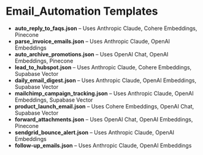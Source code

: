 # Email_Automation Templates

- **auto_reply_to_faqs.json** – Uses Anthropic Claude, Cohere Embeddings, Pinecone
- **parse_invoice_emails.json** – Uses Anthropic Claude, OpenAI Embeddings
- **auto_archive_promotions.json** – Uses OpenAI Chat, OpenAI Embeddings, Pinecone
- **lead_to_hubspot.json** – Uses Anthropic Claude, Cohere Embeddings, Supabase Vector
- **daily_email_digest.json** – Uses Anthropic Claude, OpenAI Embeddings, Supabase Vector
- **mailchimp_campaign_tracking.json** – Uses Anthropic Claude, OpenAI Embeddings, Supabase Vector
- **product_launch_email.json** – Uses Cohere Embeddings, OpenAI Chat, Supabase Vector
- **forward_attachments.json** – Uses OpenAI Chat, OpenAI Embeddings, Pinecone
- **sendgrid_bounce_alert.json** – Uses Anthropic Claude, OpenAI Embeddings
- **follow-up_emails.json** – Uses Anthropic Claude, OpenAI Embeddings